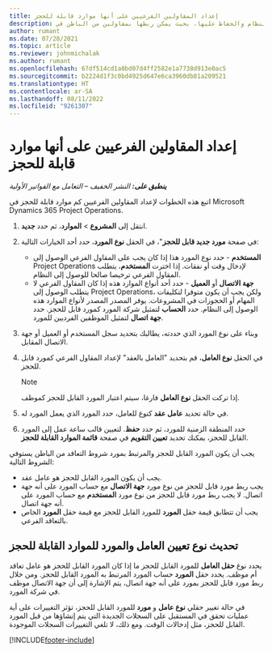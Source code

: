 ```yaml
---
title: إعداد المقاولين الفرعيين على أنها موارد قابلة للحجز
description: يشرح هذا المقال كيفية إعداد موارد المقاولين من الباطن التي تم إنشاؤها من المستخدمين وجهات الاتصال في النظام والحفاظ عليها، بحيث يمكن ربطها بمقاولين من الباطن في Microsoft Dynamics 365 Project Operations.
author: rumant
ms.date: 07/28/2021
ms.topic: article
ms.reviewer: johnmichalak
ms.author: rumant
ms.openlocfilehash: 67df514cd1a0bd07d4ff2582e1a7738d913e0ac5
ms.sourcegitcommit: b2224d1f3c0bd4925d647e6ca3960db81a209521
ms.translationtype: HT
ms.contentlocale: ar-SA
ms.lasthandoff: 08/11/2022
ms.locfileid: "9261307"
---
```

# <a name="set-up-subcontractors-as-bookable-resources"></a>إعداد المقاولين الفرعيين على أنها موارد قابلة للحجز

_**ينطبق على:** النشر الخفيف – التعامل مع الفواتير الأولية_

اتبع هذه الخطوات لإعداد المقاولين الفرعيين كم موارد قابلة للحجز في Microsoft Dynamics 365 Project Operations.

1. انتقل إلى **المشروع** \> **الموارد**، ثم حدد **جديد**.
2. في صفحة **مورد جديد قابل للحجز**"، في الحقل **نوع المورد**، حدد أحد الخيارات التالية:

    - **المستخدم** - حدد نوع المورد هذا إذا كان يجب على المقاول الفرعي الوصول إلى Project Operations لإدخال وقت أو نفقات. إذا اخترت **المستخدم**، يتطلب المقاول الفرعي ترخيصا صالحا للوصول إلى النظام.
    - **جهة الاتصال** أو **العميل** - حدد أحد أنواع الموارد هذه إذا كان المقاول الفرعي لا يتطلب الوصول إلى Project Operations، ولكن يجب أن يكون متوفرا لتكليفات المهام أو الحجوزات في المشروعات. يوفر المصدر المصدر لأنواع الموارد هذه الوصول إلى النظام. حدد **الحساب** لتمثيل شركة المورد كمورد قابل للحجز. حدد **جهة اتصال** لتمثيل الموظفين الفرديين للمورد.

3. وبناء على نوع المورد الذي حددته، يطالبك بتحديد سجل المستخدم أو العميل أو جهة الاتصال المقابل.
4. في الحقل **نوع العامل**، قم بتحديد "العامل بالعقد" لإعداد المقاول الفرعي كمورد قابل للحجز.

    > [!NOTE]
    > إذا تركت الحقل **نوع العامل** فارغا، سيتم اعتبار المورد القابل للحجز كموظف.

5. في حالة تحديد **عامل عقد** كنوع للعامل، حدد المورد الذي يعمل المورد له.
6. حدد المنطقة الزمنية للمورد، ثم حدد **حفظ**. لتعيين قالب ساعة عمل إلى المورد القابل للحجز، يمكنك تحديد **تعيين التقويم** في صفحة **قائمة الموارد القابلة للحجز**.

يجب أن يكون المورد القابل للحجز والمرتبط بمورد شروط التعاقد من الباطن يستوفي الشروط التالية:

- يجب أن يكون المورد القابل للحجز هو عامل عقد.
- يجب ربط مورد قابل للحجز من نوع مورد **جهة الاتصال** مع حساب المورد على أنه جهة اتصال. لا يجب ربط مورد قابل للحجز من نوع مورد **المستخدم** مع حساب المورد على أنه جهة اتصال.
- يجب أن تتطابق قيمة حقل **المورد** للمورد القابل للحجز مع قيمة حقل  **المورد** الخاص بالتعاقد الفرعي.

## <a name="update-the-type-of-worker-and-vendor-mapping-for-bookable-resources"></a>تحديث نوع تعيين العامل والمورد للموارد القابلة للحجز

يحدد نوع **حقل العامل** للمورد القابل للحجز ما إذا كان المورد القابل للحجز هو عامل تعاقد أم موظف. يحدد حقل **المورد** حساب المورد المرتبط به المورد القابل للحجز. ومن خلال ربط مورد قابل للحجز بمورد على أنه جهة اتصال، يتم الإشارة إلى أن جهة الاتصال موظف في شركة المورد.

في حالة تغيير حقلي **نوع عامل** و **مورد** للمورد القابل للحجز، تؤثر التغييرات على أية عمليات تحقق في المستقبل على السجلات الجديدة التي يتم إنشاؤها من قبل المورد القابل للحجز، مثل إدخالات الوقت. ومع ذلك، لا تلغي التغييرات السجلات الموجودة.

[!INCLUDE[footer-include](../../includes/footer-banner.md)]
